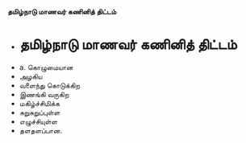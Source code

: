 **தமிழ்நாடு மாணவர் கணினித் திட்டம்**
- # தமிழ்நாடு மாணவர் கணினித் திட்டம்
- a. கொழுமையான
- அழகிய
- வளைந்து கொடுக்கிற
- இணங்கி வருகிற
- மகிழ்ச்சிமிக்க
- சுறுசுறுப்புள்ள
- எழுச்சியுள்ள
- தளதளப்பான.

